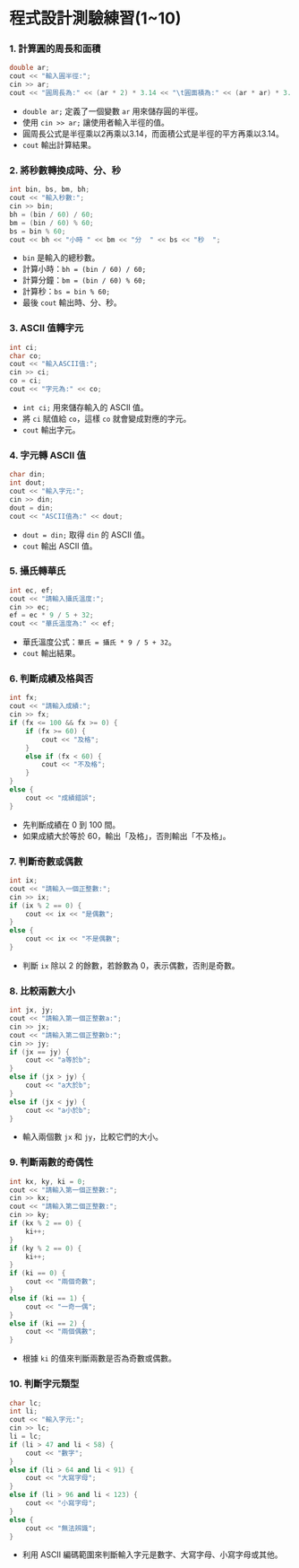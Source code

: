 # 程式設計測驗練習(1~10)

### 1. 計算圓的周長和面積
```cpp
double ar;
cout << "輸入圓半徑:";
cin >> ar;
cout << "圓周長為:" << (ar * 2) * 3.14 << "\t圓面積為:" << (ar * ar) * 3.14;
```
- `double ar;` 定義了一個變數 `ar` 用來儲存圓的半徑。
- 使用 `cin >> ar;` 讓使用者輸入半徑的值。
- 圓周長公式是半徑乘以2再乘以3.14，而面積公式是半徑的平方再乘以3.14。
- `cout` 輸出計算結果。

### 2. 將秒數轉換成時、分、秒
```cpp
int bin, bs, bm, bh;
cout << "輸入秒數:";
cin >> bin;
bh = (bin / 60) / 60;
bm = (bin / 60) % 60;
bs = bin % 60;
cout << bh << "小時 " << bm << "分  " << bs << "秒  ";
```
- `bin` 是輸入的總秒數。
- 計算小時：`bh = (bin / 60) / 60;`
- 計算分鐘：`bm = (bin / 60) % 60;`
- 計算秒：`bs = bin % 60;`
- 最後 `cout` 輸出時、分、秒。

### 3. ASCII 值轉字元
```cpp
int ci;
char co;
cout << "輸入ASCII值:";
cin >> ci;
co = ci;
cout << "字元為:" << co;
```
- `int ci;` 用來儲存輸入的 ASCII 值。
- 將 `ci` 賦值給 `co`，這樣 `co` 就會變成對應的字元。
- `cout` 輸出字元。

### 4. 字元轉 ASCII 值
```cpp
char din;
int dout;
cout << "輸入字元:";
cin >> din;
dout = din;
cout << "ASCII值為:" << dout;
```
- `dout = din;` 取得 `din` 的 ASCII 值。
- `cout` 輸出 ASCII 值。

### 5. 攝氏轉華氏
```cpp
int ec, ef;
cout << "請輸入攝氏溫度:";
cin >> ec;
ef = ec * 9 / 5 + 32;
cout << "華氏溫度為:" << ef;
```
- 華氏溫度公式：`華氏 = 攝氏 * 9 / 5 + 32`。
- `cout` 輸出結果。

### 6. 判斷成績及格與否
```cpp
int fx;
cout << "請輸入成績:";
cin >> fx;
if (fx <= 100 && fx >= 0) {
    if (fx >= 60) {
        cout << "及格";
    }
    else if (fx < 60) {
        cout << "不及格";
    }
}
else {
    cout << "成績錯誤";
}
```
- 先判斷成績在 0 到 100 間。
- 如果成績大於等於 60，輸出「及格」，否則輸出「不及格」。

### 7. 判斷奇數或偶數
```cpp
int ix;
cout << "請輸入一個正整數:";
cin >> ix;
if (ix % 2 == 0) {
    cout << ix << "是偶數";
}
else {
    cout << ix << "不是偶數";
}
```
- 判斷 `ix` 除以 2 的餘數，若餘數為 0，表示偶數，否則是奇數。

### 8. 比較兩數大小
```cpp
int jx, jy;
cout << "請輸入第一個正整數a:";
cin >> jx;
cout << "請輸入第二個正整數b:";
cin >> jy;
if (jx == jy) {
    cout << "a等於b";
}
else if (jx > jy) {
    cout << "a大於b";
}
else if (jx < jy) {
    cout << "a小於b";
}
```
- 輸入兩個數 `jx` 和 `jy`，比較它們的大小。

### 9. 判斷兩數的奇偶性
```cpp
int kx, ky, ki = 0;
cout << "請輸入第一個正整數:";
cin >> kx;
cout << "請輸入第二個正整數:";
cin >> ky;
if (kx % 2 == 0) {
    ki++;
}
if (ky % 2 == 0) {
    ki++;
}
if (ki == 0) {
    cout << "兩個奇數";
}
else if (ki == 1) {
    cout << "一奇一偶";
}
else if (ki == 2) {
    cout << "兩個偶數";
}
```
- 根據 `ki` 的值來判斷兩數是否為奇數或偶數。

### 10. 判斷字元類型
```cpp
char lc;
int li;
cout << "輸入字元:";
cin >> lc;
li = lc;
if (li > 47 and li < 58) {
    cout << "數字";
}
else if (li > 64 and li < 91) {
    cout << "大寫字母";
}
else if (li > 96 and li < 123) {
    cout << "小寫字母";
}
else {
    cout << "無法辨識";
}
```
- 利用 ASCII 編碼範圍來判斷輸入字元是數字、大寫字母、小寫字母或其他。
